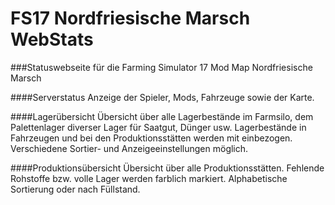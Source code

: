# FS17 Nordfriesische Marsch WebStats

###Statuswebseite für die Farming Simulator 17 Mod Map Nordfriesische Marsch

####Serverstatus
Anzeige der Spieler, Mods, Fahrzeuge sowie der Karte.

####Lagerübersicht
Übersicht über alle Lagerbestände im Farmsilo, dem Palettenlager diverser Lager für Saatgut, Dünger usw.
Lagerbestände in Fahrzeugen und bei den Produktionsstätten werden mit einbezogen. Verschiedene Sortier- und Anzeigeeinstellungen möglich.  

####Produktionsübersicht
Übersicht über alle Produktionsstätten. Fehlende Rohstoffe bzw. volle Lager werden farblich markiert. Alphabetische Sortierung oder nach Füllstand.